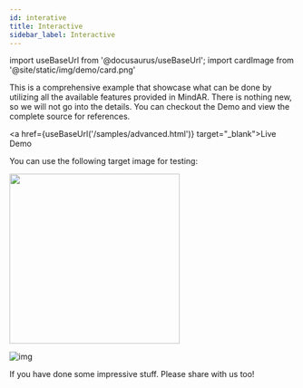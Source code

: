 ```yaml
---
id: interative 
title: Interactive
sidebar_label: Interactive
---
```


import useBaseUrl from '@docusaurus/useBaseUrl';
import cardImage from '@site/static/img/demo/card.png'

This is a comprehensive example that showcase what can be done by utilizing all the available features provided in MindAR. There is nothing new, so we will not go into the details. You can checkout the Demo and view the complete source for references.

<a href={useBaseUrl('/samples/advanced.html')} target="_blank">Live Demo</a>

You can use the following target image for testing:

<img src={cardImage} width="300" />

![img](/img/demo/interactive-demo.gif)


If you have done some impressive stuff. Please share with us too! 

